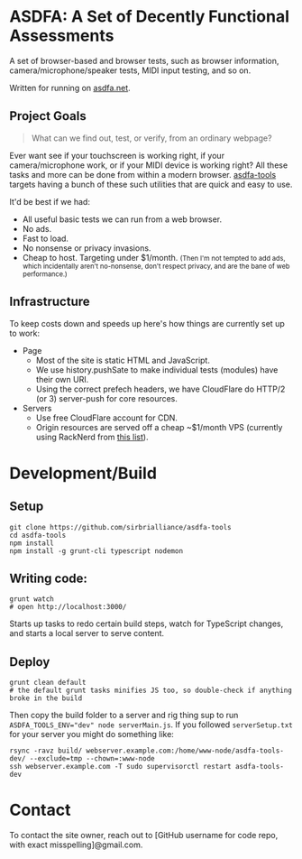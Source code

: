 # ASDFA: A Set of Decently Functional Assessments

A set of browser-based and browser tests, such as browser information, camera/microphone/speaker tests, MIDI input testing, and so on.

Written for running on [asdfa.net](https://asdfa.net/).

## Project Goals

> What can we find out, test, or verify, from an ordinary webpage?

Ever want see if your touchscreen is working right, if your camera/microphone work, or if your MIDI device is working right? All these tasks and more can be done from within a modern browser. [asdfa-tools](https://github.com/sirbrialliance/asdfa-tools/) targets having a bunch of these such utilities that are quick and easy to use.

It'd be best if we had:

- All useful basic tests we can run from a web browser.
- No ads.
- Fast to load.
- No nonsense or privacy invasions.
- Cheap to host. Targeting under $1/month. <small>(Then I'm not tempted to add ads, which incidentally aren't no-nonsense, don't respect privacy, and are the bane of web performance.)</small>

## Infrastructure

To keep costs down and speeds up here's how things are currently set up to work:

- Page
	- Most of the site is static HTML and JavaScript.
	- We use history.pushSate to make individual tests (modules) have their own URI.
	- Using the correct prefech headers, we have CloudFlare do HTTP/2 (or 3) server-push for core resources.
- Servers
	- Use free CloudFlare account for CDN.
	- Origin resources are served off a cheap ~$1/month VPS (currently using RackNerd from [this list](https://lowendbox.com/blog/1-vps-1-usd-vps-per-month/)).

# Development/Build

## Setup

	git clone https://github.com/sirbrialliance/asdfa-tools
	cd asdfa-tools
	npm install
	npm install -g grunt-cli typescript nodemon

## Writing code:

	grunt watch
	# open http://localhost:3000/

Starts up tasks to redo certain build steps, watch for TypeScript changes, and starts a local server to serve content.

## Deploy

	grunt clean default
	# the default grunt tasks minifies JS too, so double-check if anything broke in the build

Then copy the build folder to a server and rig thing sup to run `ASDFA_TOOLS_ENV="dev" node serverMain.js`. If you followed `serverSetup.txt` for your server you might do something like:

	rsync -ravz build/ webserver.example.com:/home/www-node/asdfa-tools-dev/ --exclude=tmp --chown=:www-node
	ssh webserver.example.com -T sudo supervisorctl restart asdfa-tools-dev


# Contact

To contact the site owner, reach out to [GitHub username for code repo, with exact misspelling]@gmail.com.
